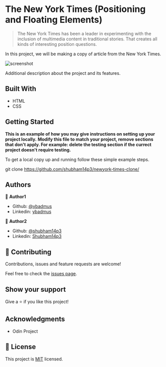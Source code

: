# The New York Times (Positioning and Floating Elements)

> The New York Times has been a leader in experimenting with the inclusion of multimedia content in traditional stories. That creates all kinds of interesting position questions.

In this project, we will be making a copy of article from the New York Times.

![screenshot](app_screenshot.png)

Additional description about the project and its features.

## Built With

- HTML
- CSS


## Getting Started

**This is an example of how you may give instructions on setting up your project locally.**
**Modify this file to match your project, remove sections that don't apply. For example: delete the testing section if the currect project doesn't require testing.**


To get a local copy up and running follow these simple example steps.

git clone https://github.com/shubham14p3/newyork-times-clone/


## Authors

👤 **Author1**

- Github: [@ybadmus](https://github.com/ybadmus)
- Linkedin: [ybadmus](https://linkedin.com/ybadmus)

👤 **Author2**

- Github: [@shubham14p3](https://github.com/shubham14p3)
- Linkedin: [Shubham14p3](https://linkedin.com/shubham14p3)

## 🤝 Contributing

Contributions, issues and feature requests are welcome!

Feel free to check the [issues page](https://github.com/shubham14p3/newyork-times-clone/issues).

## Show your support

Give a ⭐️ if you like this project!

## Acknowledgments

- Odin Project

## 📝 License

This project is [MIT](lic.url) licensed.
